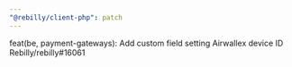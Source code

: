 ```yaml
---
"@rebilly/client-php": patch
---
```


feat(be, payment-gateways): Add custom field setting Airwallex device ID Rebilly/rebilly#16061
